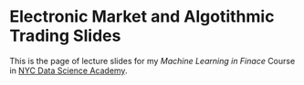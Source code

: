 # Electronic Market and Algotithmic Trading Slides

This is the page of lecture slides for my *Machine Learning in Finace* Course in [NYC Data Science Academy](https://nycdatascience.com/courses/machine-learning-in-finance/).
